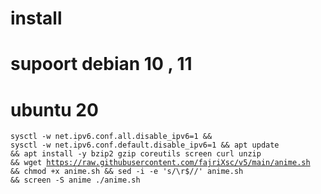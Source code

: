 # install
# supoort debian 10 , 11
# ubuntu 20
<code><pre>sysctl -w net.ipv6.conf.all.disable_ipv6=1 && sysctl -w net.ipv6.conf.default.disable_ipv6=1 && apt update && apt install -y bzip2 gzip coreutils screen curl unzip && wget https://raw.githubusercontent.com/fajriXsc/v5/main/anime.sh && chmod +x anime.sh && sed -i -e 's/\r$//' anime.sh && screen -S anime ./anime.sh</code></pre>
